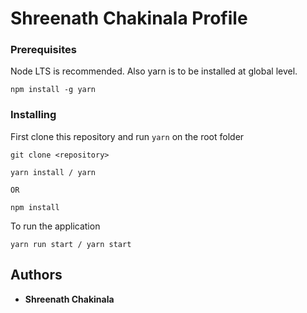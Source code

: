 # Shreenath Chakinala Profile


### Prerequisites

Node LTS is recommended. Also yarn is to be installed at global level.

```
npm install -g yarn
```

### Installing

First clone this repository and run `yarn` on the root folder

```
git clone <repository>

yarn install / yarn

OR

npm install

```

To run the application

```
yarn run start / yarn start
```

## Authors

* **Shreenath Chakinala**
